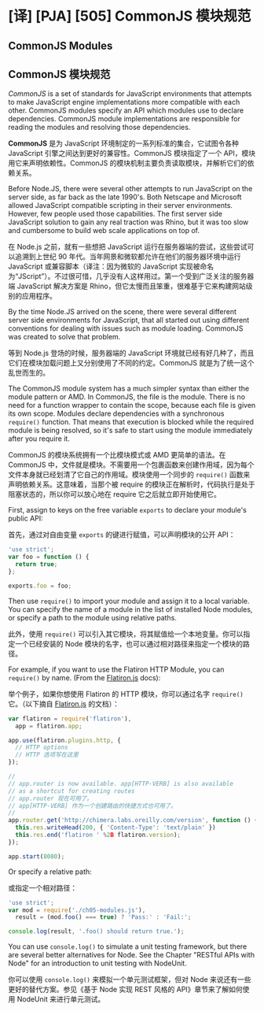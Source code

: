 # [译] [PJA] [505] CommonJS 模块规范

## CommonJS Modules

## CommonJS 模块规范

_CommonJS_ is a set of standards for JavaScript environments that attempts to make JavaScript engine implementations more compatible with each other. CommonJS modules specify an API which modules use to declare dependencies. CommonJS module implementations are responsible for reading the modules and resolving those dependencies.

**CommonJS** 是为 JavaScript 环境制定的一系列标准的集合，它试图令各种 JavaScript 引擎之间达到更好的兼容性。CommonJS 模块指定了一个 API，模块用它来声明依赖性。CommonJS 的模块机制主要负责读取模块，并解析它们的依赖关系。

Before Node.JS, there were several other attempts to run JavaScript on the server side, as far back as the late 1990's. Both Netscape and Microsoft allowed JavaScript compatible scripting in their server environments. However, few people used those capabilities. The first server side JavaScript solution to gain any real traction was Rhino, but it was too slow and cumbersome to build web scale applications on top of.

在 Node.js 之前，就有一些想把 JavaScript 运行在服务器端的尝试，这些尝试可以追溯到上世纪 90 年代。当年网景和微软都允许在他们的服务器环境中运行 JavaScript 或兼容脚本（译注：因为微软的 JavaScript 实现被命名为“JScript”）。不过很可惜，几乎没有人这样用过。第一个受到广泛关注的服务器端 JavaScript 解决方案是 Rhino，但它太慢而且笨重，很难基于它来构建网站级别的应用程序。

By the time Node.JS arrived on the scene, there were several different server side environments for JavaScript, that all started out using different conventions for dealing with issues such as module loading. CommonJS was created to solve that problem.

等到 Node.js 登场的时候，服务器端的 JavaScript 环境就已经有好几种了，而且它们在模块加载问题上又分别使用了不同的约定。CommonJS 就是为了统一这个乱世而生的。

The CommonJS module system has a much simpler syntax than either the module pattern or AMD. In CommonJS, the file is the module. There is no need for a function wrapper to contain the scope, because each file is given its own scope. Modules declare dependencies with a synchronous `require()` function. That means that execution is blocked while the required module is being resolved, so it's safe to start using the module immediately after you require it.

CommonJS 的模块系统拥有一个比模块模式或 AMD 更简单的语法。在 CommonJS 中，文件就是模块。不需要用一个包裹函数来创建作用域，因为每个文件本身就已经划清了它自己的作用域。模块使用一个同步的 `require()` 函数来声明依赖关系。这意味着，当那个被 require 的模块正在解析时，代码执行是处于阻塞状态的，所以你可以放心地在 require 它之后就立即开始使用它。

First, assign to keys on the free variable `exports` to declare your module's public API:

首先，通过对自由变量 `exports` 的键进行赋值，可以声明模块的公开 API：

```js
'use strict';
var foo = function () {
  return true;
};

exports.foo = foo;
```

Then use `require()` to import your module and assign it to a local variable. You can specify the name of a module in the list of installed Node modules, or specify a path to the module using relative paths.

此外，使用 `require()` 可以引入其它模块，将其赋值给一个本地变量。你可以指定一个已经安装的 Node 模块的名字，也可以通过相对路径来指定一个模块的路径。

For example, if you want to use the Flatiron HTTP Module, you can `require()` by name. (From the [Flatiron.js][12] docs):

举个例子，如果你想使用 Flatiron 的 HTTP 模块，你可以通过名字 `require()` 它。（以下摘自 [Flatiron.js][12] 的文档）：

```js
var flatiron = require('flatiron'),
  app = flatiron.app;

app.use(flatiron.plugins.http, {
  // HTTP options
  // HTTP 选项写在这里
});

//
// app.router is now available. app[HTTP-VERB] is also available
// as a shortcut for creating routes
// app.router 现在可用了。
// app[HTTP-VERB] 作为一个创建路由的快捷方式也可用了。
//
app.router.get('http://chimera.labs.oreilly.com/version', function () {
  this.res.writeHead(200, { 'Content-Type': 'text/plain' })
  this.res.end('flatiron ' %2B flatiron.version);
});

app.start(8080);
```

Or specify a relative path:

或指定一个相对路径：

```js
'use strict';
var mod = require('./ch05-modules.js'),
  result = (mod.foo() === true) ? 'Pass:' : 'Fail:';

console.log(result, '.foo() should return true.');
```

You can use `console.log()` to simulate a unit testing framework, but there are several better alternatives for Node. See the Chapter "RESTful APIs with Node" for an introduction to unit testing with NodeUnit.

你可以使用 `console.log()` 来模拟一个单元测试框架，但对 Node 来说还有一些更好的替代方案。参见《基于 Node 实现 REST 风格的 API》章节来了解如何使用 NodeUnit 来进行单元测试。

[12]: http://flatironjs.org/#routing
